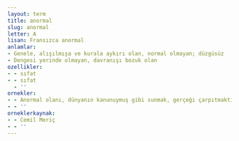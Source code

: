 ```yaml
---
layout: term
title: anormal
slug: anormal
letter: A
lisan: Fransızca anormal
anlamlar:
- Genele, alışılmışa ve kurala aykırı olan, normal olmayan; düzgüsüz
- Dengesi yerinde olmayan, davranışı bozuk olan
ozellikler:
- - sıfat
- - sıfat
  - ''
ornekler:
- - Anormal olanı, dünyanın kanunuymuş gibi sunmak, gerçeği çarpıtmaktı.
- - ''
orneklerkaynak:
- - Cemil Meriç
- - ''
---
```

